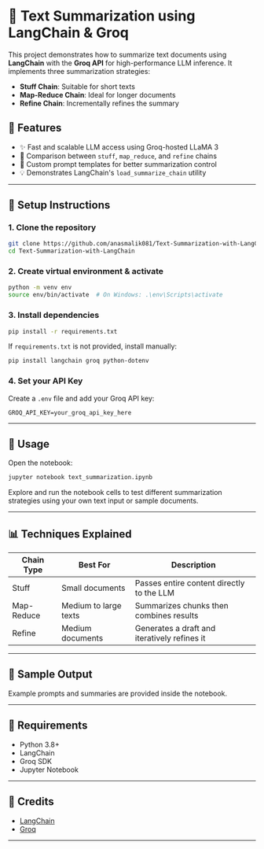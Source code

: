 # 📝 Text Summarization using LangChain & Groq

This project demonstrates how to summarize text documents using **LangChain** with the **Groq API** for high-performance LLM inference. It implements three summarization strategies:

- **Stuff Chain**: Suitable for short texts
- **Map-Reduce Chain**: Ideal for longer documents
- **Refine Chain**: Incrementally refines the summary

## 🔧 Features

- ✨ Fast and scalable LLM access using Groq-hosted LLaMA 3
- 🔁 Comparison between `stuff`, `map_reduce`, and `refine` chains
- 📄 Custom prompt templates for better summarization control
- 💡 Demonstrates LangChain's `load_summarize_chain` utility

---

## 🚀 Setup Instructions

### 1. Clone the repository

```bash
git clone https://github.com/anasmalik081/Text-Summarization-with-LangChain.git
cd Text-Summarization-with-LangChain
```

### 2. Create virtual environment & activate

```bash
python -m venv env
source env/bin/activate  # On Windows: .\env\Scripts\activate
```

### 3. Install dependencies

```bash
pip install -r requirements.txt
```

If `requirements.txt` is not provided, install manually:

```bash
pip install langchain groq python-dotenv
```

### 4. Set your API Key

Create a `.env` file and add your Groq API key:

```env
GROQ_API_KEY=your_groq_api_key_here
```

---

## 📘 Usage

Open the notebook:

```bash
jupyter notebook text_summarization.ipynb
```

Explore and run the notebook cells to test different summarization strategies using your own text input or sample documents.

---

## 📊 Techniques Explained

| Chain Type  | Best For               | Description |
|-------------|------------------------|-------------|
| Stuff       | Small documents        | Passes entire content directly to the LLM |
| Map-Reduce  | Medium to large texts  | Summarizes chunks then combines results |
| Refine      | Medium documents       | Generates a draft and iteratively refines it |

---

## 📄 Sample Output

Example prompts and summaries are provided inside the notebook.

---

## 📌 Requirements

- Python 3.8+
- LangChain
- Groq SDK
- Jupyter Notebook

---

## 🤝 Credits

- [LangChain](https://github.com/langchain-ai/langchain)
- [Groq](https://groq.com/)

---
